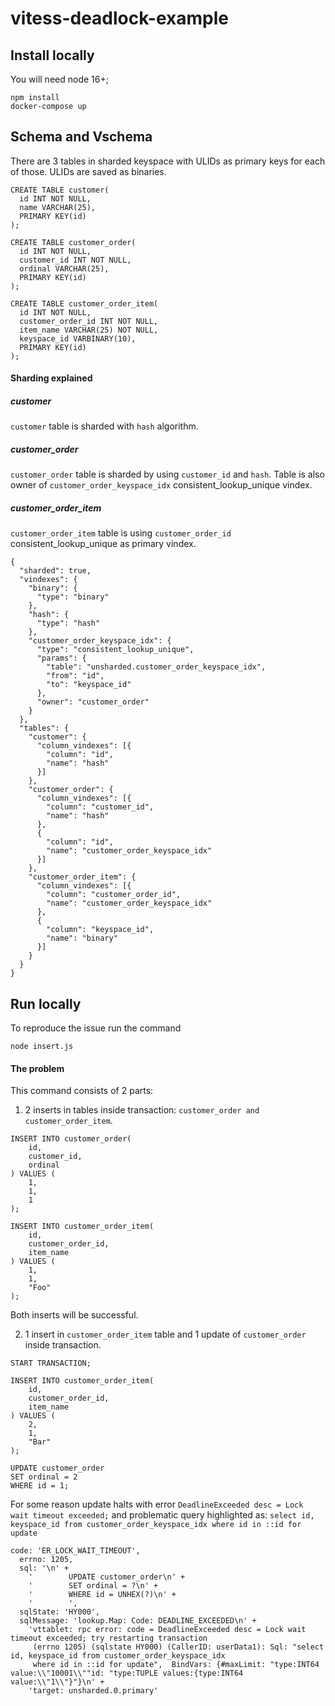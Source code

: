 # vitess-deadlock-example

## Install locally

You will need node 16+;

```
npm install
docker-compose up
```

## Schema and Vschema

There are 3 tables in sharded keyspace with ULIDs as primary keys for each of those. ULIDs are saved as binaries. 

```
CREATE TABLE customer(
  id INT NOT NULL,
  name VARCHAR(25),
  PRIMARY KEY(id)
);

CREATE TABLE customer_order(
  id INT NOT NULL,
  customer_id INT NOT NULL,
  ordinal VARCHAR(25),
  PRIMARY KEY(id)
);

CREATE TABLE customer_order_item(
  id INT NOT NULL,
  customer_order_id INT NOT NULL,
  item_name VARCHAR(25) NOT NULL,
  keyspace_id VARBINARY(10),
  PRIMARY KEY(id)
);
```

#### Sharding explained

##### customer

`customer` table is sharded with `hash` algorithm.

##### customer_order

`customer_order` table is sharded by using `customer_id` and `hash`. Table is also owner of `customer_order_keyspace_idx`
consistent_lookup_unique vindex.

##### customer_order_item

`customer_order_item` table is using `customer_order_id` consistent_lookup_unique as primary vindex.

```
{
  "sharded": true,
  "vindexes": {
    "binary": {
      "type": "binary"
    },
    "hash": {
      "type": "hash"
    },
    "customer_order_keyspace_idx": {
      "type": "consistent_lookup_unique",
      "params": {
        "table": "unsharded.customer_order_keyspace_idx",
        "from": "id",
        "to": "keyspace_id"
      },
      "owner": "customer_order"
    }
  },
  "tables": {
    "customer": {
      "column_vindexes": [{
        "column": "id",
        "name": "hash"
      }]
    },
    "customer_order": {
      "column_vindexes": [{
        "column": "customer_id",
        "name": "hash"
      },
      {
        "column": "id",
        "name": "customer_order_keyspace_idx"
      }]
    },
    "customer_order_item": {
      "column_vindexes": [{
        "column": "customer_order_id",
        "name": "customer_order_keyspace_idx"
      },
      {
        "column": "keyspace_id",
        "name": "binary"
      }]
    }
  }
}
```

## Run locally

To reproduce the issue run the command

```
node insert.js
```

#### The problem

This command consists of 2 parts:

1. 2 inserts in tables inside transaction: `customer_order and customer_order_item`. 

```
INSERT INTO customer_order(
    id,
    customer_id,
    ordinal
) VALUES (
    1,
    1,
    1
);

INSERT INTO customer_order_item(
    id,
    customer_order_id,
    item_name
) VALUES (
    1,
    1,
    "Foo"
);
```

Both inserts will be successful.

2. 1 insert in `customer_order_item` table and 1 update of `customer_order` inside transaction.

```
START TRANSACTION;

INSERT INTO customer_order_item(
    id,
    customer_order_id,
    item_name
) VALUES (
    2,
    1,
    "Bar"
);

UPDATE customer_order
SET ordinal = 2
WHERE id = 1;
```
          
For some reason update halts with error `DeadlineExceeded desc = Lock wait timeout exceeded;` and problematic query highlighted as:
`select id, keyspace_id from customer_order_keyspace_idx where id in ::id for update`

```
code: 'ER_LOCK_WAIT_TIMEOUT',
  errno: 1205,
  sql: '\n' +
    '        UPDATE customer_order\n' +
    '        SET ordinal = ?\n' +
    '        WHERE id = UNHEX(?)\n' +
    '        ',
  sqlState: 'HY000',
  sqlMessage: 'lookup.Map: Code: DEADLINE_EXCEEDED\n' +
    'vttablet: rpc error: code = DeadlineExceeded desc = Lock wait timeout exceeded; try restarting transaction
     (errno 1205) (sqlstate HY000) (CallerID: userData1): Sql: "select id, keyspace_id from customer_order_keyspace_idx 
     where id in ::id for update",  BindVars: {#maxLimit: "type:INT64 value:\\"10001\\""id: "type:TUPLE values:{type:INT64 value:\\"1\\"}"}\n' +
    'target: unsharded.0.primary'
```